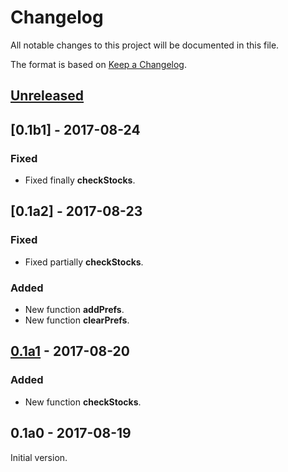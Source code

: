 # Changelog

All notable changes to this project will be documented in this file.

The format is based on [Keep a Changelog](http://keepachangelog.com/en/1.0.0/).

## [Unreleased]

## [0.1b1] - 2017-08-24
### Fixed
- Fixed finally **checkStocks**.

## [0.1a2] - 2017-08-23
### Fixed
- Fixed partially **checkStocks**.

### Added
- New function **addPrefs**.
- New function **clearPrefs**.

## [0.1a1] - 2017-08-20
### Added
- New function **checkStocks**.

## 0.1a0 - 2017-08-19
Initial version.

[Unreleased]: https://github.com/federico123579/Trading212-API/compare/v0.1a0...HEAD
[0.1a1]: https://github.com/federico123579/Trading212-API/compare/v0.1a0...v0.1a1

